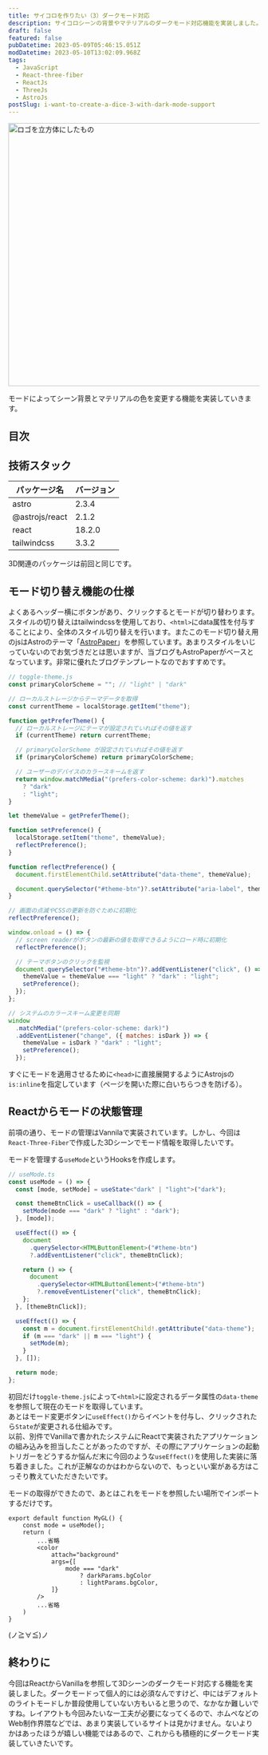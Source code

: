 ```yaml
---
title: サイコロを作りたい（3）ダークモード対応
description: サイコロシーンの背景やマテリアルのダークモード対応機能を実装しました。
draft: false
featured: false
pubDatetime: 2023-05-09T05:46:15.051Z
modDatetime: 2023-05-10T13:02:09.968Z
tags:
  - JavaScript
  - React-three-fiber
  - ReactJs
  - ThreeJs
  - AstroJs
postSlug: i-want-to-create-a-dice-3-with-dark-mode-support
---
```


<img src="/assets/img/posts/logo_cube_potsuri.png" title="ロゴを立方体にしたもの" alt="ロゴを立方体にしたもの" width="1024" height="527" >

モードによってシーン背景とマテリアルの色を変更する機能を実装していきます。

## 目次

## 技術スタック

| パッケージ名   | バージョン |
| -------------- | ---------- |
| astro          | 2.3.4      |
| @astrojs/react | 2.1.2      |
| react          | 18.2.0     |
| tailwindcss    | 3.3.2      |

3D関連のパッケージは前回と同じです。

## モード切り替え機能の仕様

よくあるヘッダー横にボタンがあり、クリックするとモードが切り替わります。スタイルの切り替えはtailwindcssを使用しており、`<html>`にdata属性を付与することにより、全体のスタイル切り替えを行います。またこのモード切り替え用のjsはAstroのテーマ「[AstroPaper](https://astro-paper.pages.dev/)」を参照しています。あまりスタイルをいじっていないのでお気づきだとは思いますが、当ブログもAstroPaperがベースとなっています。非常に優れたブログテンプレートなのでおすすめです。

```js
// toggle-theme.js
const primaryColorScheme = ""; // "light" | "dark"

// ローカルストレージからテーマデータを取得
const currentTheme = localStorage.getItem("theme");

function getPreferTheme() {
  // ローカルストレージにテーマが設定されていればその値を返す
  if (currentTheme) return currentTheme;

  // primaryColorScheme が設定されていればその値を返す
  if (primaryColorScheme) return primaryColorScheme;

  // ユーザーのデバイスのカラースキームを返す
  return window.matchMedia("(prefers-color-scheme: dark)").matches
    ? "dark"
    : "light";
}

let themeValue = getPreferTheme();

function setPreference() {
  localStorage.setItem("theme", themeValue);
  reflectPreference();
}

function reflectPreference() {
  document.firstElementChild.setAttribute("data-theme", themeValue);

  document.querySelector("#theme-btn")?.setAttribute("aria-label", themeValue);
}

// 画面の点滅やCSSの更新を防ぐために初期化
reflectPreference();

window.onload = () => {
  // screen readerがボタンの最新の値を取得できるようにロード時に初期化
  reflectPreference();

  // テーマボタンのクリックを監視
  document.querySelector("#theme-btn")?.addEventListener("click", () => {
    themeValue = themeValue === "light" ? "dark" : "light";
    setPreference();
  });
};

// システムのカラースキーム変更を同期
window
  .matchMedia("(prefers-color-scheme: dark)")
  .addEventListener("change", ({ matches: isDark }) => {
    themeValue = isDark ? "dark" : "light";
    setPreference();
  });
```

すぐにモードを適用させるために`<head>`に直接展開するようにAstrojsの`is:inline`を指定しています（ページを開いた際に白いちらつきを防げる）。

## Reactからモードの状態管理

前項の通り、モードの管理はVannilaで実装されています。しかし、今回は`React-Three-Fiber`で作成した3Dシーンでモード情報を取得したいです。

モードを管理する`useMode`というHooksを作成します。

```ts
// useMode.ts
const useMode = () => {
  const [mode, setMode] = useState<"dark" | "light">("dark");

  const themeBtnClick = useCallback(() => {
    setMode(mode === "dark" ? "light" : "dark");
  }, [mode]);

  useEffect(() => {
    document
      .querySelector<HTMLButtonElement>("#theme-btn")
      ?.addEventListener("click", themeBtnClick);

    return () => {
      document
        .querySelector<HTMLButtonElement>("#theme-btn")
        ?.removeEventListener("click", themeBtnClick);
    };
  }, [themeBtnClick]);

  useEffect(() => {
    const m = document.firstElementChild!.getAttribute("data-theme");
    if (m === "dark" || m === "light") {
      setMode(m);
    }
  }, []);

  return mode;
};
```

初回だけ`toggle-theme.js`によって`<html>`に設定されるデータ属性の`data-theme`を参照して現在のモードを取得しています。<br>
あとはモード変更ボタンに`useEffect()`からイベントを付与し、クリックされたら`State`が変更される仕組みです。<br>
以前、別件でVanillaで書かれたシステムにReactで実装されたアプリケーションの組み込みを担当したことがあったのですが、その際にアプリケーションの起動トリガーをどうするか悩んだ末に今回のような`useEffect()`を使用した実装に落ち着きました。これが正解なのかはわからないので、もっといい案がある方はこっそり教えていただきたいです。

モードの取得ができたので、あとはこれをモードを参照したい場所でインポートするだけです。

```tsx
export default function MyGL() {
    const mode = useMode();
    return (
        ...省略
        <color
            attach="background"
            args={[
                mode === "dark"
                    ? darkParams.bgColor
                    : lightParams.bgColor,
            ]}
        />
        ...省略
    )
}
```

(ノ≧∀≦)ノ

## 終わりに

今回はReactからVanillaを参照して3Dシーンのダークモード対応する機能を実装しました。ダークモードって個人的には必須なんですけど、中にはデフォルトのライトモードしか普段使用していない方もいると思うので、なかなか難しいですね。レイアウトも今回みたいな一工夫が必要になってくるので、ホムペなどのWeb制作界隈などでは、あまり実装しているサイトは見かけません。ないよりかはあったほうが嬉しい機能ではあるので、これからも積極的にダークモード実装していきたいです。

